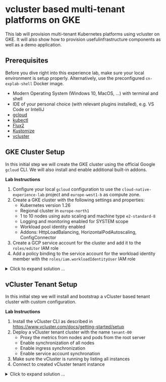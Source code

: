 # vcluster based multi-tenant platforms on GKE

This lab will provision multi-tenant Kubernetes platforms using vcluster on GKE.
It will also show how to provision usefulinfrastructure components as well
as a demo application.

## Prerequisites

Before you dive right into this experience lab, make sure your local environment is setup properly. Alternatively, use the preconfigured `cn-explab-shell` Docker image.

- Modern Operating System (Windows 10, MacOS, ...) with terminal and shell
- IDE of your personal choice (with relevant plugins installed), e.g. VS Code or IntelliJ
- [gcloud](https://cloud.google.com/sdk/docs/install)
- [kubectl](https://kubernetes.io/docs/tasks/tools/)
- [Flux2](https://fluxcd.io/flux/cmd/)
- [Kustomize](https://kustomize.io)
- [vcluster](https://www.vcluster.com/docs/getting-started/setup)

## GKE Cluster Setup

In this initial step we will create the GKE cluster using the official Google `gcloud` CLI. We will also
install and enable additional built-in addons.

**Lab Instructions**

1. Configure your local `gcloud` configuration to use the `cloud-native-experience-lab` project and `europe-west1-b` as compute zone.
2. Create a GKE cluster with the following settings and properties:
   - Kubernetes version 1.26
   - Regional cluster in `europe-north1`
   - 1 to 10 nodes using auto scaling and machine type `e2-standard-8`
   - Logging and monitoring enabled for SYSTEM scope
   - Workload pool identity enabled
   - Addons: HttpLoadBalancing, HorizontalPodAutoscaling, ConfigConnector
3. Create a GCP service account for the cluster and add it to the `roles/editor` IAM role
4. Add a policy binding to the service account for the workload identity member with the `roles/iam.workloadIdentityUser` IAM role

<details>
  <summary markdown="span">Click to expand solution ...</summary>

```bash
# or do it manually to better unstand the steps and commands
# see https://cloud.google.com/sdk/gcloud/reference/container/clusters/create
export GCP_PROJECT=cloud-native-experience-lab
export GCP_REGION=europe-north1
export GCP_ZONE=europe-north1-b
export CLUSTER_NAME=vcluster-explab

gcloud config set project $GCP_PROJECT
gcloud config set compute/region $GCP_REGION
gcloud config set compute/zone $GCP_ZONE
gcloud config set container/use_client_certificate False

gcloud container clusters create $CLUSTER_NAME  \
        --release-channel=regular \
		--cluster-version=1.26 \
  		--region=$(GCP_REGION) \ 
        --addons HttpLoadBalancing,HorizontalPodAutoscaling,ConfigConnector \
        --workload-pool=$GCP_PROJECT.svc.id.goog \
        --enable-autoscaling \
        --autoscaling-profile=optimize-utilization \
        --num-nodes=1 \
        --min-nodes=1 --max-nodes=10 \
        --machine-type=e2-standard-8 \
        --logging=SYSTEM \
        --monitoring=SYSTEM

kubectl create clusterrolebinding cluster-admin-binding --clusterrole=cluster-admin --user=`gcloud config get-value core/account`

# for the ConfigConnector plugin we need to create a SA with correct permissions
gcloud iam service-accounts create $CLUSTER_NAME --description="$CLUSTER_NAME Service Account" --display-name="$CLUSTER_NAME Service Account"

gcloud projects add-iam-policy-binding $GCP_PROJECT  \
        --role=roles/editor  \
        --member=serviceAccount:$CLUSTER_NAME@$GCP_PROJECT.iam.gserviceaccount.com

gcloud iam service-accounts add-iam-policy-binding $CLUSTER_NAME@$GCP_PROJECT.iam.gserviceaccount.com \
        --member="serviceAccount:$GCP_PROJECT.svc.id.goog[cnrm-system/cnrm-controller-manager]" \
        --role="roles/iam.workloadIdentityUser"
```

</details>


## vCluster Tenant Setup

In this initial step we will install and bootstrap a vCluster based tenant cluster with custom configuration.

**Lab Instructions**

1. Install the vCluster CLI as described in https://www.vcluster.com/docs/getting-started/setup
2. Deploy a vCluster tenant cluster with the name `tenant-00`
    - Proxy the metrics from nodes and pods from the root server
    - Enable synchronization of all nodes
    - Enable ingress synchronization
    - Enable service account synchronation
3. Make sure the vCluster is running by listing all instances
3. Connect to created vCluster tenant instance

<details>
  <summary markdown="span">Click to expand solution ...</summary>

```bash
# create the vcluster tenant instance
vcluster create tenant-00 --expose=true --connect=false --values=tools/vcluster-values.yaml
vcluster list

vcluster connect tenant-00
kubectl get namespaces

vcluster connect tenant-00 --update-current=false --kube-config=kubeconfig/tenant-00.yaml
kubectl --kubeconfig kubeconfig/tenant-00.yaml get namespaces

# or export the custom kubeconfig
export KUBECONFIG=$PWD/kubeconfig/tenant-00.yaml
```

</detals>


## Tenant Bootstrapping with Flux2

In this step we bootstrap Flux2 as GitOps tool to provision the tenenant cluster with its infrastracture and platform and application components.

**Lab Instructions**

1. Bootstrap Flux using this repository as source
    - Add following extra components: `image-reflector-controller` and `image-automation-controller`
    - Create a read / write key for Flux, so that Flux can make manifest changes
2. Configure additional kustomizations for infrastructure and applications components

<details>
  <summary markdown="span">Click to expand solution ...</summary>

```bash
# see https://fluxcd.io/docs/get-started/
# generate a personal Github token
export GITHUB_USER=qaware
export GITHUB_TOKEN=<your-token>
export VCLUSTER_NAME=tenant-00

# bootstrap the flux-system namespace and components
flux bootstrap github \
    --owner=$GITHUB_USER \
    --repository=cloud-native-explab \
    --branch=main \
    --path=./clusters/gcp/$(CLUSTER_NAME)/$(VCLUSTER_NAME) \
    --components-extra=image-reflector-controller,image-automation-controller \
    --read-write-key \
    --personal         # only for user accounts, not for org accounts

# to manually trigger the GitOps process use the following commands
flux reconcile source git flux-system
flux reconcile kustomization infrastructure
flux reconcile kustomization applications

# you may need to update and modify Flux kustomization
# - infrastructure-sync.yaml
# - applications-sync.yaml

# to automatically trigger the GitOps process 
# you also need to create or update the webhooks for the Git Repository
# Payload URL: http://<LoadBalancerAddress>/<ReceiverURL>
# Secret: the webhook-token value
$ kubectl -n flux-system get svc/receiver
$ kubectl -n flux-system get receiver/webapp
```

</details>

  
## Kubernetes Dashboard

The Kubernetes dashboard has not been installed as a GKE addon. Instead, we install the dashboard manually in the current version. Since RBAC is enabled we also need to make a few additional steps are required.

**Lab Instructions**

1. Deploy the Kubernetes Dashboard as YAML from the upstream repository
2. Create service account and cluster role binding using Flux2
3. Expose the dashboard UI as _LoadBalancer_ service or using an _Ingress_ resource
4. Generate user token and access dashboard UI

<details>
  <summary markdown="span">Click to expand solution ...</summary>

Put all the files for the dashboard installation into a dedicated directory, e.g. `infrastructure/gcp/$(CLUSTER_NAME)/$(VCLUSTER_NAME)/kubernetes-dashboard/`.

```yaml
# see https://github.com/kubernetes/dashboard/blob/master/docs/user/access-control/creating-sample-user.md
# create admin-service-account.yaml in the GitOps infrastructure directory
apiVersion: v1
kind: ServiceAccount
metadata:
    name: admin-user
    namespace: kube-system
---
apiVersion: rbac.authorization.k8s.io/v1
kind: ClusterRoleBinding
metadata:
    name: admin-user
roleRef:
    apiGroup: rbac.authorization.k8s.io
    kind: ClusterRole
    name: cluster-admin
subjects:
    - kind: ServiceAccount
      name: admin-user
      namespace: kube-system
```

Now you can open and access the dashboard in your preferred browser. You could either use port-forwarding or the proxy
functionality of kubectl.

```bash
# using the proxy
kubectl proxy
open http://localhost:8001/api/v1/namespaces/kubernetes-dashboard/services/https:kubernetes-dashboard:/proxy/

# or use port forward
kubectl port-forward -n kube-system service/kubernetes-dashboard 10443:443
```

Even better is to patch the `kubernetes-dashboard` service using type `LoadBalancer` and apply it as strategic
merge patch using Kustomize.

```yaml
# create loadbalancer.yaml in the GitOps repository
apiVersion: v1
kind: Service
metadata:
  name: kubernetes-dashboard
  namespace: kubernetes-dashboard
spec:
  type: LoadBalancer

# add this to the kustomize.yaml
patchesStrategicMerge:
  - loadbalancer.yaml
```

Finally, create the access token for the admin user.
```bash
kubectl -n kubernetes-dashboard create token admin-user
```

</details>


## Kube Prometheus based Monitoring Stack

The External Secrets Operator is a component to synchronize secrets from external APIs such
as the Google Secrets Manager. In this step we will install the component using Helm and then configure it to synchronize some secrets.

**Lab Instructions**

1. Install the Kube Prometheus based monitoring stack via its Helm chart

<details>
  <summary markdown="span">Click to expand solution ...</summary>

Put all the files for the dashboard installation into a dedicated directory, e.g. `infrastructure/gcp/$(CLUSTER_NAME)/$(VCLUSTER_NAME)/monitoring/`.

First, we need to create a dedicated monitoring namespace where the helm chart will be deployed. Create a
`namespace.yaml` file with the following content:
```yaml
kind: Namespace
apiVersion: v1
metadata:
  name: monitoring
```

Next, we will need to create a `HelmRepository` resource to tell Flux where to find the charts. Create a
`repository.yaml` file with the following content:
```yaml
apiVersion: source.toolkit.fluxcd.io/v1beta1
kind: HelmRepository
metadata:
  name: prometheus-community
  namespace: flux-system
spec:
  interval: 1h0m0s
  url: https://prometheus-community.github.io/helm-charts
```

The final step is to create a `HelmRelease` resource to instruct Flux to install the `kube-prometheus` chart from previously created repository. Create a `release.yaml` file with the following content:
```yaml
apiVersion: helm.toolkit.fluxcd.io/v2beta1
kind: HelmRelease
metadata:
  name: kube-prometheus-stack
  namespace: flux-system
spec:
  chart:
    spec:
      chart: kube-prometheus-stack
      sourceRef:
        kind: HelmRepository
        name: prometheus-community
      version: "47.1.0"
  interval: 1h0m0s
  releaseName: kube-prometheus-stack
  targetNamespace: monitoring
```

Register all files and folder in the `kustomization.yaml`, commit and push everything to your GitOps repository. Reconcile the Git source on the command line and check the status.
```bash
flux reconcile source git flux-system
flux get all
```

</details>


## Pod Info Application Deployment

In this step we will deploy [Podinfo](https://github.com/stefanprodan/podinfo).
Podinfo is a tiny web application made with Go that showcases best practices of running microservices in Kubernetes. Podinfo is used by CNCF projects like Flux and Flagger for end-to-end testing and workshops.

**Lab Instructions**

1. Read the installation instructions at https://github.com/stefanprodan/podinfo
2. Install the Podinfo application into the default namespace either as Helm chart or Kustomize
    - Patch the Podinfo deployment and set `replicas: 3`
    - Patch the PodInfo HPA and set `minReplicas: 3`
    - Patch the PodInfo Service and set `type: LoadBalancer`
3. (_optional_) Setup the image update automation workflow with suitable image repository and policy

<details>
  <summary markdown="span">Click to expand solution ...</summary>

```bash
cd applications/gcp/cloud-native-explab
kustomize create

flux create source git podinfo \
    --url=https://github.com/stefanprodan/podinfo \
    --tag="6.1.8" \
    --interval=30s \
    --export > podinfo/podinfo-source.yaml

flux create kustomization podinfo \
    --source=GitRepository/podinfo \
    --path="./kustomize" \
    --prune=true \
    --interval=5m0s \
    --target-namespace=default \
    --export > podinfo/podinfo-kustomization.yaml
```

The Kustomize patches need to be added manually to the `podinfo-kustomization.yaml`.

```yaml
  images:
    - name: ghcr.io/stefanprodan/podinfo
      newName: ghcr.io/stefanprodan/podinfo # {"$imagepolicy": "flux-system:podinfo:name"}
      newTag: 6.1.8 # {"$imagepolicy": "flux-system:podinfo:tag"}
  patchesStrategicMerge:
    - apiVersion: autoscaling/v2beta2
      kind: HorizontalPodAutoscaler
      metadata:
        name: podinfo
      spec:
        minReplicas: 3
    - apiVersion: apps/v1
      kind: Deployment
      metadata:
        name: podinfo
        labels:
          lab: cloud-native-explab
      spec:
        replicas: 3
        template:
          metadata:
            labels:
              lab: cloud-native-explab
    - apiVersion: v1
      kind: Service
      metadata:
        name: podinfo
      spec:
        type: LoadBalancer
```

Then add and configure image repository and policy for the image update automation to work.

```bash
flux create image repository podinfo \
    --image=ghcr.io/stefanprodan/podinfo \
    --interval 1m0s \
    --export > podinfo/podinfo-registry.yaml

flux create image policy podinfo \
    --image-ref=podinfo \
    --select-semver="6.1.x" \
    --export > podinfo/podinfo-policy.yaml
```

</details>
